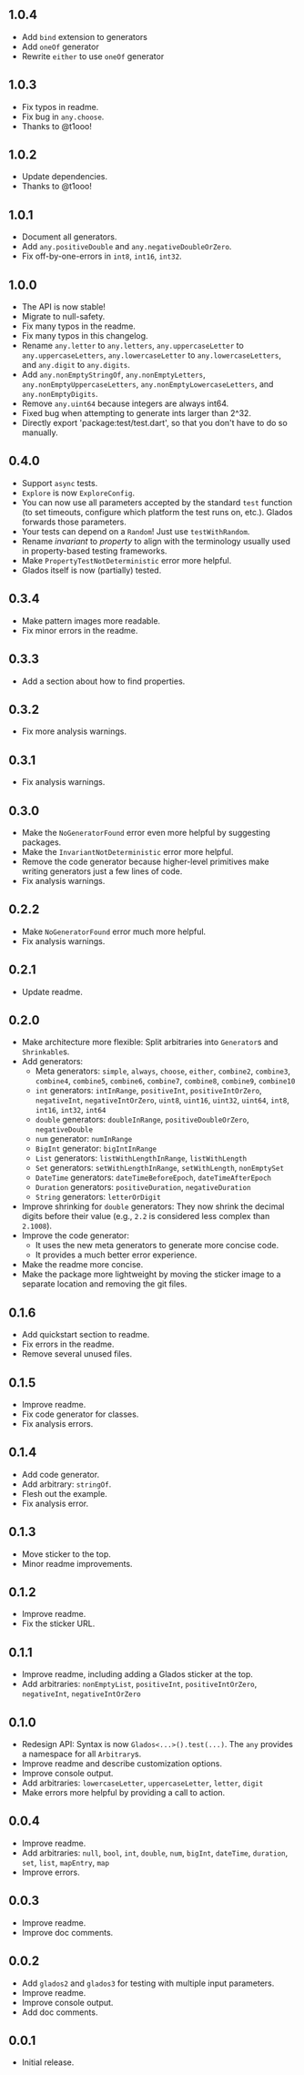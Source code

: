 ## 1.0.4

* Add `bind` extension to generators
* Add `oneOf` generator
* Rewrite `either` to use `oneOf` generator

## 1.0.3

* Fix typos in readme.
* Fix bug in `any.choose`.
* Thanks to @t1ooo!

## 1.0.2

* Update dependencies.
* Thanks to @t1ooo!

## 1.0.1

* Document all generators.
* Add `any.positiveDouble` and `any.negativeDoubleOrZero`.
* Fix off-by-one-errors in `int8`, `int16`, `int32`.

## 1.0.0

* The API is now stable!
* Migrate to null-safety.
* Fix many typos in the readme.
* Fix many typos in this changelog.
* Rename `any.letter` to `any.letters`, `any.uppercaseLetter` to `any.uppercaseLetters`, `any.lowercaseLetter` to `any.lowercaseLetters`, and `any.digit` to `any.digits`.
* Add `any.nonEmptyStringOf`, `any.nonEmptyLetters`, `any.nonEmptyUppercaseLetters`, `any.nonEmptyLowercaseLetters`, and `any.nonEmptyDigits`.
* Remove `any.uint64` because integers are always int64.
* Fixed bug when attempting to generate ints larger than 2^32.
* Directly export 'package:test/test.dart', so that you don't have to do so manually.

## 0.4.0

* Support `async` tests.
* `Explore` is now `ExploreConfig`.
* You can now use all parameters accepted by the standard `test` function (to set timeouts, configure which platform the test runs on, etc.). Glados forwards those parameters.
* Your tests can depend on a `Random`! Just use `testWithRandom`.
* Rename *invariant* to *property* to align with the terminology usually used in property-based testing frameworks.
* Make `PropertyTestNotDeterministic` error more helpful.
* Glados itself is now (partially) tested.

## 0.3.4

* Make pattern images more readable.
* Fix minor errors in the readme.

## 0.3.3

* Add a section about how to find properties.

## 0.3.2

* Fix more analysis warnings.

## 0.3.1

* Fix analysis warnings.

## 0.3.0

* Make the `NoGeneratorFound` error even more helpful by suggesting packages.
* Make the `InvariantNotDeterministic` error more helpful.
* Remove the code generator because higher-level primitives make writing generators just a few lines of code.
* Fix analysis warnings.

## 0.2.2

* Make `NoGeneratorFound` error much more helpful.
* Fix analysis warnings.

## 0.2.1

* Update readme.

## 0.2.0

* Make architecture more flexible: Split arbitraries into `Generator`s and `Shrinkable`s.
* Add generators:
  * Meta generators: `simple`, `always`, `choose`, `either`, `combine2`, `combine3`, `combine4`, `combine5`, `combine6`, `combine7`, `combine8`, `combine9`, `combine10`
  * `int` generators: `intInRange`, `positiveInt`, `positiveIntOrZero`, `negativeInt`, `negativeIntOrZero`, `uint8`, `uint16`, `uint32`, `uint64`, `int8`, `int16`, `int32`, `int64`
  * `double` generators: `doubleInRange`, `positiveDoubleOrZero`, `negativeDouble`
  * `num` generator: `numInRange`
  * `BigInt` generator: `bigIntInRange`
  * `List` generators: `listWithLengthInRange`, `listWithLength`
  * `Set` generators: `setWithLengthInRange`, `setWithLength`, `nonEmptySet`
  * `DateTime` generators: `dateTimeBeforeEpoch`, `dateTimeAfterEpoch`
  * `Duration` generators: `positiveDuration`, `negativeDuration`
  * `String` generators: `letterOrDigit`
* Improve shrinking for `double` generators: They now shrink the decimal digits before their value (e.g., `2.2` is considered less complex than `2.1008`). 
* Improve the code generator:
  * It uses the new meta generators to generate more concise code.
  * It provides a much better error experience.
* Make the readme more concise.
* Make the package more lightweight by moving the sticker image to a separate location and removing the git files.

## 0.1.6

* Add quickstart section to readme.
* Fix errors in the readme.
* Remove several unused files.

## 0.1.5

* Improve readme.
* Fix code generator for classes.
* Fix analysis errors.

## 0.1.4

* Add code generator.
* Add arbitrary: `stringOf`.
* Flesh out the example.
* Fix analysis error.

## 0.1.3

* Move sticker to the top.
* Minor readme improvements.

## 0.1.2

* Improve readme.
* Fix the sticker URL.

## 0.1.1

* Improve readme, including adding a Glados sticker at the top.
* Add arbitraries: `nonEmptyList`, `positiveInt`, `positiveIntOrZero`, `negativeInt`, `negativeIntOrZero`

## 0.1.0

* Redesign API: Syntax is now `Glados<...>().test(...)`. The `any` provides a namespace for all `Arbitrary`s.
* Improve readme and describe customization options.
* Improve console output.
* Add arbitraries: `lowercaseLetter`, `uppercaseLetter`, `letter`, `digit`
* Make errors more helpful by providing a call to action.

## 0.0.4

* Improve readme.
* Add arbitraries: `null`, `bool`, `int`, `double`, `num`, `bigInt`, `dateTime`, `duration`, `set`, `list`, `mapEntry`, `map`
* Improve errors.

## 0.0.3

* Improve readme.
* Improve doc comments.

## 0.0.2

* Add `glados2` and `glados3` for testing with multiple input parameters.
* Improve readme.
* Improve console output.
* Add doc comments.

## 0.0.1

* Initial release.

